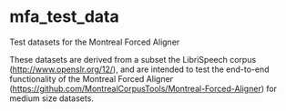 # mfa_test_data
Test datasets for the Montreal Forced Aligner

These datasets are derived from a subset the LibriSpeech corpus (http://www.openslr.org/12/),
and are intended to test the end-to-end functionality of the Montreal Forced Aligner
(https://github.com/MontrealCorpusTools/Montreal-Forced-Aligner)
for medium size datasets.

